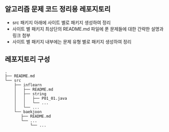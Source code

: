 ## 알고리즘 문제 코드 정리용 레포지토리
* src 패키지 아래에 사이트 별로 패키지 생성하여 정리
* 사이트 별 패키지 최상단의 README.md 파일에 푼 문제들에 대한 간략한 설명과 링크 첨부
* 사이트 별 패키지 내부에는 문제 유형 별로 패키지 생성하여 정리

## 레포지토리 구성

```
.
├── README.md
└── src
    ├── inflearn
    │   ├── README.md
    │   ├── string
    │   │   ├── P01_01.java
    │   │   └── ...
    │   └── ...        
    └── baekjoon
       ├── README.md
       └── ...
           └── ...
```
